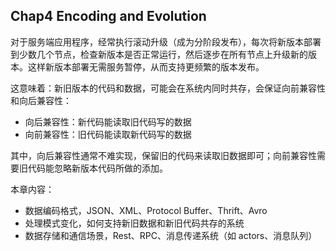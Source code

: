 ## Chap4 Encoding and Evolution

对于服务端应用程序，经常执行滚动升级（成为分阶段发布），每次将新版本部署到少数几个节点，检查新版本是否正常运行，然后逐步在所有节点上升级新的版本。这样新版本部署无需服务暂停，从而支持更频繁的版本发布。

这意味着：新旧版本的代码和数据，可能会在系统内同时共存，会保证向前兼容性和向后兼容性：
* 向后兼容性：新代码能读取旧代码写的数据
* 向前兼容性：旧代码能读取新代码写的数据

其中，向后兼容性通常不难实现，保留旧的代码来读取旧数据即可；向前兼容性需要旧代码能忽略新版本代码所做的添加。

本章内容：
* 数据编码格式，JSON、XML、Protocol Buffer、Thrift、Avro
* 处理模式变化，如何支持新旧数据和新旧代码共存的系统
* 数据存储和通信场景，Rest、RPC、消息传递系统（如 actors、消息队列）